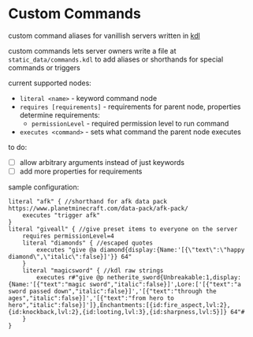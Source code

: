 # Custom Commands

custom command aliases for vanillish servers written in [kdl](https://kdl.dev)

custom commands lets server owners write a file at `static_data/commands.kdl` to add aliases or shorthands for special commands or triggers

current supported nodes:
- `literal <name>` - keyword command node
- `requires [requirements]` - requirements for parent node, properties determine requirements:
  - `permissionLevel` - required permission level to run command
- `executes <command>` - sets what command the parent node executes

to do:
- [ ] allow arbitrary arguments instead of just keywords
- [ ] add more properties for requirements

sample configuration:
```kdl
literal "afk" { //shorthand for afk data pack https://www.planetminecraft.com/data-pack/afk-pack/
    executes "trigger afk"
}
literal "giveall" { //give preset items to everyone on the server
    requires permissionLevel=4
    literal "diamonds" { //escaped quotes
        executes "give @a diamond{display:{Name:'[{\"text\":\"happy diamond\",\"italic\":false}]'}} 64"
    }
    literal "magicsword" { //kdl raw strings
        executes r#"give @p netherite_sword{Unbreakable:1,display:{Name:'[{"text":"magic sword","italic":false}]',Lore:['[{"text":"a sword passed down","italic":false}]','[{"text":"through the ages","italic":false}]','[{"text":"from hero to hero","italic":false}]']},Enchantments:[{id:fire_aspect,lvl:2},{id:knockback,lvl:2},{id:looting,lvl:3},{id:sharpness,lvl:5}]} 64"#
    }
}
```
